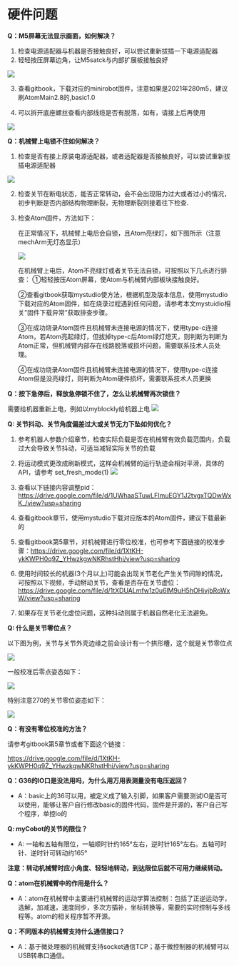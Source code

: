# 硬件问题

**Q：M5屏幕无法显示画面，如何解决？**

1. 检查电源适配器与机器是否接触良好，可以尝试重新拔插一下电源适配器
2. 轻轻按压屏幕边角，让M5satck与内部扩展板接触良好

![](../../resources/4-SupportAndService/9.Troubleshooting/9.images/hardware_1.png)

3. 查看gitbook，下载对应的minirobot固件，注意如果是2021年280m5，建议刷AtomMain2.8的,basic1.0

4. 可以拆开底座螺丝查看内部线缆是否有脱落，如有，请接上后再使用

![](../../resources/4-SupportAndService/9.Troubleshooting/9.images/hardware_2.png)

**Q：机械臂上电锁不住如何解决？**

1. 检查是否有接上原装电源适配器，或者适配器是否接触良好，可以尝试重新拔插电源适配器

![](../../resources/4-SupportAndService/9.Troubleshooting/9.images/hardware_3.png)

2. 检查关节在断电状态，能否正常转动，会不会出现阻力过大或者过小的情况，初步判断是否内部结构物理断裂，无物理断裂则接着往下检查.

3. 检查Atom固件，方法如下：

   在正常情况下，机械臂上电后会自锁，且Atom亮绿灯，如下图所示（注意mechArm无灯态显示）

   ![](../../resources/4-SupportAndService/9.Troubleshooting/9.images/hardware_4.png)

   在机械臂上电后，Atom不亮绿灯或者关节无法自锁，可按照以下几点进行排查：
   ①轻轻按压Atom屏幕，使Atom与机械臂内部板块接触良好。

   ②查看gitbook获取mystudio使方法，根据机型及版本信息，使用mystudio下载对应的Atom固件，如在烧录过程遇到任何问题，请参考本文mystuidio相关"固件下载异常"获取排查步骤。

   ③在成功烧录Atom固件且机械臂未连接电源的情况下，使用type-c连接Atom，若Atom亮起绿灯，但拔掉type-c后Atom绿灯熄灭，则判断为判断为Atom正常，但机械臂内部存在线路脱落或损坏问题，需要联系技术人员处理。

   ④在成功烧录Atom固件且机械臂未连接电源的情况下，使用type-c连接Atom但是没亮绿灯，则判断为Atom硬件损坏，需要联系技术人员更换

**Q：按下急停后，释放急停锁不住了，怎么让机械臂再次锁住？**

需要给机器重新上电，例如以myblockly给机器上电
![](../../resources/4-SupportAndService/9.Troubleshooting/9.images/hardware_5.png)

**Q: 关节抖动、关节角度偏差过大或关节无力下坠如何优化？**

1. 参考机器人参数介绍章节，检查实际负载是否在机械臂有效负载范围内，负载过大会导致关节抖动，可适当减轻实际关节的负载

2. 将运动模式更改成刷新模式，这样会机械臂的运行轨迹会相对平滑，具体的API，请参考
set_fresh_mode(1)
![](../../resources/4-SupportAndService/9.Troubleshooting/9.images/hardware_6.png)

3. 查看以下链接内容调整pid：https://drive.google.com/file/d/1UWhaaSTuwLFImuEGY1J2tvgxTQDwWxK_/view?usp=sharing
4. 查看gitbook章节，使用mystudio下载对应版本的Atom固件，建议下载最新的
5. 查看gitbook第5章节，对机械臂进行零位校准，也可参考下面链接的校准步骤：https://drive.google.com/file/d/1XtKH-ykKWPH0q9Z_YHwzkgwNKRhstHhi/view?usp=sharing
6. 使用时间较长的机器(3个月以上)可能会出现关节老化产生关节间隙的情况，可按照以下视频，手动掰动关节，查看是否存在关节虚位：https://drive.google.com/file/d/1tXDUALmfw1z0u6lM9uH5hOHivjbRoWxW/view?usp=sharing
7. 如果存在关节老化虚位问题，这种抖动则属于机器自然老化无法避免。

**Q: 什么是关节零位点？**

以下图为例，关节与关节外壳边缘之前会设计有一个拱形槽，这个就是关节零位点

![](../../resources/4-SupportAndService/9.Troubleshooting/9.images/hardware_7.png)

一般校准后零点姿态如下：

![](../../resources/4-SupportAndService/9.Troubleshooting/9.images/hardware_8.png)

特别注意270的关节零位姿态如下：

![](../../resources/4-SupportAndService/9.Troubleshooting/9.images/hardware_9.png)

**Q：有没有零位校准的方法？**

请参考gitbook第5章节或者下面这个链接：

https://drive.google.com/file/d/1XtKH-ykKWPH0q9Z_YHwzkgwNKRhstHhi/view?usp=sharing

**Q：G36的IO口是没法用吗，为什么用万用表测量没有电压返回？**

- A：basic上的36可以用，被定义成了输入引脚，如果客户需要测试IO是否可以使用，能够让客户自行修改basic的固件代码，固件是开源的，客户自己写个程序，单控io的

**Q: myCobot的关节的限位？**
- A: 一轴和五轴有限位，一轴顺时针约165°左右，逆时针165°左右。五轴可时针、逆时针可转动约165°

**注意：转动机械臂时应小角度、轻轻地转动，到达限位后就不可用力继续转动。**


**Q：atom在机械臂中的作用是什么？**

- A：atom在机械臂中主要进行机械臂的运动学算法控制：包括了正逆运动学，选解，加减速，速度同步，多次方插补，坐标转换等，需要的实时控制与多线程等。atom的相关程序暂不开源。


**Q：不同版本的机械臂支持什么通信接口？**

- A：基于微处理器的机械臂支持socket通信TCP；基于微控制器的机械臂可以USB转串口通信。



